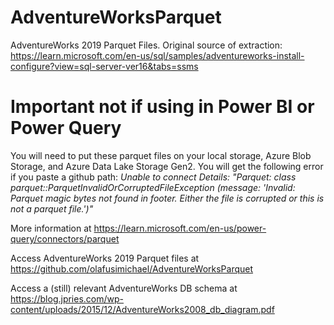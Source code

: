 # AdventureWorksParquet
AdventureWorks 2019 Parquet Files. Original source of extraction: https://learn.microsoft.com/en-us/sql/samples/adventureworks-install-configure?view=sql-server-ver16&tabs=ssms

# Important not if using in Power BI or Power Query
You will need to put these parquet files on your local storage, Azure Blob Storage, and Azure Data Lake Storage Gen2. You will get the following error if you paste a github path: 
_Unable to connect
Details: "Parquet: class parquet::ParquetInvalidOrCorruptedFileException (message: 'Invalid: Parquet magic bytes not found in footer. Either the file is corrupted or this is not a parquet file.')"_

More information at https://learn.microsoft.com/en-us/power-query/connectors/parquet 

Access AdventureWorks 2019 Parquet files at https://github.com/olafusimichael/AdventureWorksParquet

Access a (still) relevant AdventureWorks DB schema at https://blog.jpries.com/wp-content/uploads/2015/12/AdventureWorks2008_db_diagram.pdf
